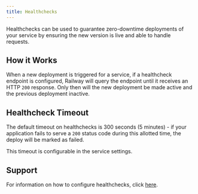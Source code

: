 ```yaml
---
title: Healthchecks
---
```


Healthchecks can be used to guarantee zero-downtime deployments of your service by ensuring the new version is live and able to handle requests.

## How it Works

When a new deployment is triggered for a service, if a healthcheck endpoint is configured, Railway will query the endpoint until it receives an HTTP `200` response.  Only then will the new deployment be made active and the previous deployment inactive.

## Healthcheck Timeout

The default timeout on healthchecks is 300 seconds (5 minutes) - if your application fails
to serve a `200` status code during this allotted time, the deploy will be marked
as failed.

This timeout is configurable in the service settings.

## Support

For information on how to configure healthchecks, click [here](/how-to/configure-deployment-lifecycle#configure-healthcheck-endpoint).